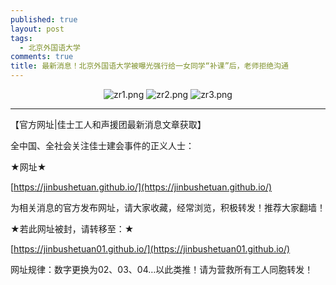 ```yaml
---
published: true
layout: post
tags:
  - 北京外国语大学
comments: true
title: 最新消息！北京外国语大学被曝光强行给一女同学“补课”后，老师拒绝沟通
---
```

<center>

<img src="https://i.loli.net/2018/09/30/5bb0ccb220b42.png" alt="zr1.png" title="zr1.png" />

<img src="https://i.loli.net/2018/09/30/5bb0ccec9fca7.png" alt="zr2.png" title="zr2.png" />

<img src="http://api.superbed.cn/pic/5bb1afab9dc6d61f41e5956c" alt="zr3.png" title="zr3.png" />


</center>



---
【官方网址|佳士工人和声援团最新消息文章获取】

全中国、全社会关注佳士建会事件的正义人士：

★网址★

[https://jinbushetuan.github.io/](https://jinbushetuan.github.io/)

为相关消息的官方发布网址，请大家收藏，经常浏览，积极转发！推荐大家翻墙！

★若此网址被封，请转移至：★

[https://jinbushetuan01.github.io/](https://jinbushetuan01.github.io/)

网址规律：数字更换为02、03、04…以此类推！请为营救所有工人同胞转发！

